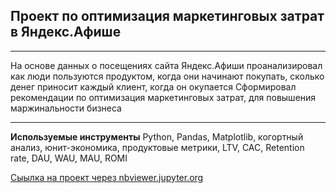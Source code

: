 ## Проект по оптимизация маркетинговых затрат в Яндекс.Афише
_____________________
На основе данных о посещениях сайта Яндекс.Афиши проанализировал как люди пользуются продуктом, когда они начинают покупать, сколько денег приносит каждый клиент, когда он окупается  Сформировал  рекомендации по оптимизация маркетинговых затрат, для повышения маржинальности бизнеса
____________________________
**Используемые инструменты**
Python,
Pandas,
Matplotlib,
когортный анализ,
юнит-экономика,
продуктовые метрики, LTV, CAC, Retention rate, DAU, WAU, MAU, ROMI 
 
[Сыылка на проект через nbviewer.jupyter.org ](https://nbviewer.jupyter.org/github/konicaRu/i_am_data_analyst/blob/master/6_project%20_analytics_in_yandex_afisha_3send/6_project%20_analytics_in_yandex_afisha_3send.ipynb)
